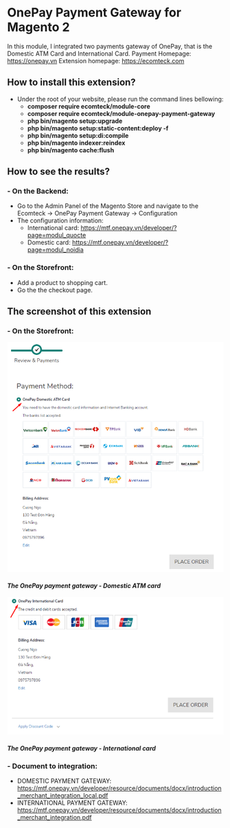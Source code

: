 # OnePay Payment Gateway for Magento 2
In this module, I integrated two payments gateway of OnePay, that is the Domestic ATM Card and International Card.
Payment Homepage: https://onepay.vn
Extension homepage: https://ecomteck.com

## How to install this extension?
 + Under the root of your website, please run the command lines bellowing:
    - **composer require ecomteck/module-core**
    - **composer require ecomteck/module-onepay-payment-gateway**
    - **php bin/magento setup:upgrade**
    - **php bin/magento setup:static-content:deploy -f**
    - **php bin/magento setup:di:compile**
    - **php bin/magento indexer:reindex**
    - **php bin/magento cache:flush**

## How to see the results?

### - On the Backend:
- Go to the Admin Panel of the Magento Store and navigate to the Ecomteck → OnePay Payment Gateway → Configuration
- The configuration information:
    + International card: https://mtf.onepay.vn/developer/?page=modul_quocte
    + Domestic card: https://mtf.onepay.vn/developer/?page=modul_noidia

### - On the Storefront:
- Add a product to shopping cart.
- Go the the checkout page.

## The screenshot of this extension

### - On the Storefront:

![ScreenShot](./Screenshot/domestic-atm-card.png)
#### *The OnePay payment gateway - Domestic ATM card*

![ScreenShot](./Screenshot/international-card.png)
#### *The OnePay payment gateway - International card*

### - Document to integration:
 - DOMESTIC PAYMENT GATEWAY: https://mtf.onepay.vn/developer/resource/documents/docx/introduction_merchant_integration_local.pdf
 - INTERNATIONAL PAYMENT GATEWAY: https://mtf.onepay.vn/developer/resource/documents/docx/introduction_merchant_integration.pdf